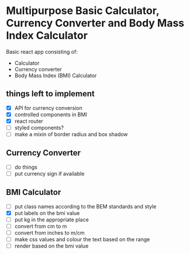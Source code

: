 # Multipurpose Basic Calculator, Currency Converter and Body Mass Index Calculator

Basic react app consisting of:
* Calculator
* Currency converter
* Body Mass Index (BMI) Calculator


## **things left to implement**
- [x] API for currency conversion
- [x] controlled components in BMI
- [x] react router
- [ ] styled components?	
- [ ] make a mixin of border radius and box shadow

## Currency Converter
- [ ] do things
- [ ] put currency sign if available

## BMI Calculator
- [ ] put class names according to the BEM standards and style
- [x] put labels on the bmi value
- [ ] put kg in the appropriate place
- [ ] convert from cm to m
- [ ] convert from inches to m/cm
- [ ] make css values and colour the text based on the range
- [ ] render based on the bmi value